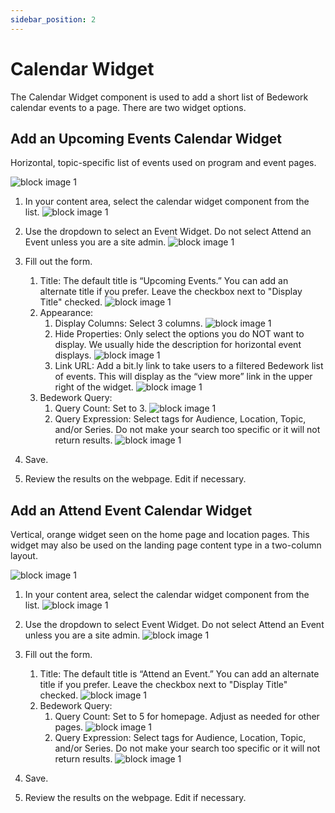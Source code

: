 ```yaml
---
sidebar_position: 2
---
```


# Calendar Widget

The Calendar Widget component is used to add a short list of Bedework calendar events to a page. There are two widget options.

## Add an Upcoming Events Calendar Widget

Horizontal, topic-specific list of events used on program and event pages.

![block image 1](/img/calendar-widget-1.png)

1. In your content area, select the calendar widget component from the list.
![block image 1](/img/calendar-widget-2.png)

1. Use the dropdown to select an Event Widget. Do not select Attend an Event unless you are a site admin.
![block image 1](/img/calendar-widget-3.png)

1. Fill out the form.
   1. Title: The default title is “Upcoming Events.” You can add an alternate title if you prefer. Leave the checkbox next to "Display Title" checked.
   ![block image 1](/img/calendar-widget-13.png)
   1. Appearance:
      1. Display Columns: Select 3 columns.
      ![block image 1](/img/calendar-widget-8.png)
      1. Hide Properties: Only select the options you do NOT want to display. We usually hide the description for horizontal event displays.
      ![block image 1](/img/calendar-widget-9.png)
      1. Link URL: Add a bit.ly link to take users to a filtered Bedework list of events. This will display as the “view more” link in the upper right of the widget.
      ![block image 1](/img/calendar-widget-10.png)
   1. Bedework Query:
      1. Query Count: Set to 3.
      ![block image 1](/img/calendar-widget-11.png)
      1. Query Expression: Select tags for Audience, Location, Topic, and/or Series. Do not make your search too specific or it will not return results.
      ![block image 1](/img/calendar-widget-12.png)
1. Save.

1. Review the results on the webpage. Edit if necessary.

## Add an Attend Event Calendar Widget

Vertical, orange widget seen on the home page and location pages. This widget may also be used on the landing page content type in a two-column layout.

![block image 1](/img/calendar-widget-4.png)

1. In your content area, select the calendar widget component from the list.
![block image 1](/img/calendar-widget-5.png)

1. Use the dropdown to select Event Widget. Do not select Attend an Event unless you are a site admin.
![block image 1](/img/calendar-widget-6.png)

1. Fill out the form.
   1. Title: The default title is “Attend an Event.” You can add an alternate title if you prefer. Leave the checkbox next to "Display Title" checked.
   ![block image 1](/img/calendar-widget-7.png)
   1. Bedework Query:
      1. Query Count: Set to 5 for homepage. Adjust as needed for other pages.
   ![block image 1](/img/calendar-widget-14.png)
      1. Query Expression: Select tags for Audience, Location, Topic, and/or Series. Do not make your search too specific or it will not return results.
   ![block image 1](/img/calendar-widget-12.png)

1. Save.

1. Review the results on the webpage. Edit if necessary.

